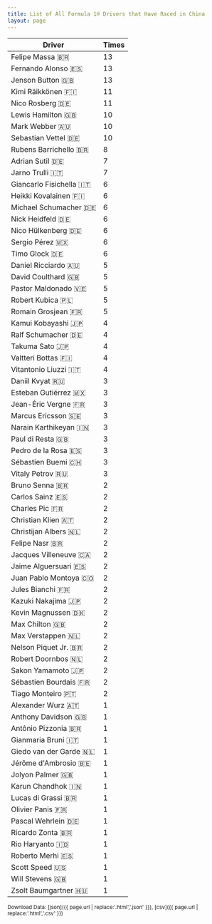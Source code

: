 ```yaml
---
title: List of All Formula 1® Drivers that Have Raced in China
layout: page
---
```


| Driver | Times |
|--|--|
| Felipe Massa 🇧🇷 | 13 |
| Fernando Alonso 🇪🇸 | 13 |
| Jenson Button 🇬🇧 | 13 |
| Kimi Räikkönen 🇫🇮 | 11 |
| Nico Rosberg 🇩🇪 | 11 |
| Lewis Hamilton 🇬🇧 | 10 |
| Mark Webber 🇦🇺 | 10 |
| Sebastian Vettel 🇩🇪 | 10 |
| Rubens Barrichello 🇧🇷 | 8 |
| Adrian Sutil 🇩🇪 | 7 |
| Jarno Trulli 🇮🇹 | 7 |
| Giancarlo Fisichella 🇮🇹 | 6 |
| Heikki Kovalainen 🇫🇮 | 6 |
| Michael Schumacher 🇩🇪 | 6 |
| Nick Heidfeld 🇩🇪 | 6 |
| Nico Hülkenberg 🇩🇪 | 6 |
| Sergio Pérez 🇲🇽 | 6 |
| Timo Glock 🇩🇪 | 6 |
| Daniel Ricciardo 🇦🇺 | 5 |
| David Coulthard 🇬🇧 | 5 |
| Pastor Maldonado 🇻🇪 | 5 |
| Robert Kubica 🇵🇱 | 5 |
| Romain Grosjean 🇫🇷 | 5 |
| Kamui Kobayashi 🇯🇵 | 4 |
| Ralf Schumacher 🇩🇪 | 4 |
| Takuma Sato 🇯🇵 | 4 |
| Valtteri Bottas 🇫🇮 | 4 |
| Vitantonio Liuzzi 🇮🇹 | 4 |
| Daniil Kvyat 🇷🇺 | 3 |
| Esteban Gutiérrez 🇲🇽 | 3 |
| Jean-Éric Vergne 🇫🇷 | 3 |
| Marcus Ericsson 🇸🇪 | 3 |
| Narain Karthikeyan 🇮🇳 | 3 |
| Paul di Resta 🇬🇧 | 3 |
| Pedro de la Rosa 🇪🇸 | 3 |
| Sébastien Buemi 🇨🇭 | 3 |
| Vitaly Petrov 🇷🇺 | 3 |
| Bruno Senna 🇧🇷 | 2 |
| Carlos Sainz 🇪🇸 | 2 |
| Charles Pic 🇫🇷 | 2 |
| Christian Klien 🇦🇹 | 2 |
| Christijan Albers 🇳🇱 | 2 |
| Felipe Nasr 🇧🇷 | 2 |
| Jacques Villeneuve 🇨🇦 | 2 |
| Jaime Alguersuari 🇪🇸 | 2 |
| Juan Pablo Montoya 🇨🇴 | 2 |
| Jules Bianchi 🇫🇷 | 2 |
| Kazuki Nakajima 🇯🇵 | 2 |
| Kevin Magnussen 🇩🇰 | 2 |
| Max Chilton 🇬🇧 | 2 |
| Max Verstappen 🇳🇱 | 2 |
| Nelson Piquet Jr. 🇧🇷 | 2 |
| Robert Doornbos 🇳🇱 | 2 |
| Sakon Yamamoto 🇯🇵 | 2 |
| Sébastien Bourdais 🇫🇷 | 2 |
| Tiago Monteiro 🇵🇹 | 2 |
| Alexander Wurz 🇦🇹 | 1 |
| Anthony Davidson 🇬🇧 | 1 |
| Antônio Pizzonia 🇧🇷 | 1 |
| Gianmaria Bruni 🇮🇹 | 1 |
| Giedo van der Garde 🇳🇱 | 1 |
| Jérôme d'Ambrosio 🇧🇪 | 1 |
| Jolyon Palmer 🇬🇧 | 1 |
| Karun Chandhok 🇮🇳 | 1 |
| Lucas di Grassi 🇧🇷 | 1 |
| Olivier Panis 🇫🇷 | 1 |
| Pascal Wehrlein 🇩🇪 | 1 |
| Ricardo Zonta 🇧🇷 | 1 |
| Rio Haryanto 🇮🇩 | 1 |
| Roberto Merhi 🇪🇸 | 1 |
| Scott Speed 🇺🇸 | 1 |
| Will Stevens 🇬🇧 | 1 |
| Zsolt Baumgartner 🇭🇺 | 1 |

<small>Download Data: [json]({{ page.url | replace:'.html','.json' }}), [csv]({{ page.url | replace:'.html','.csv' }})</small>
